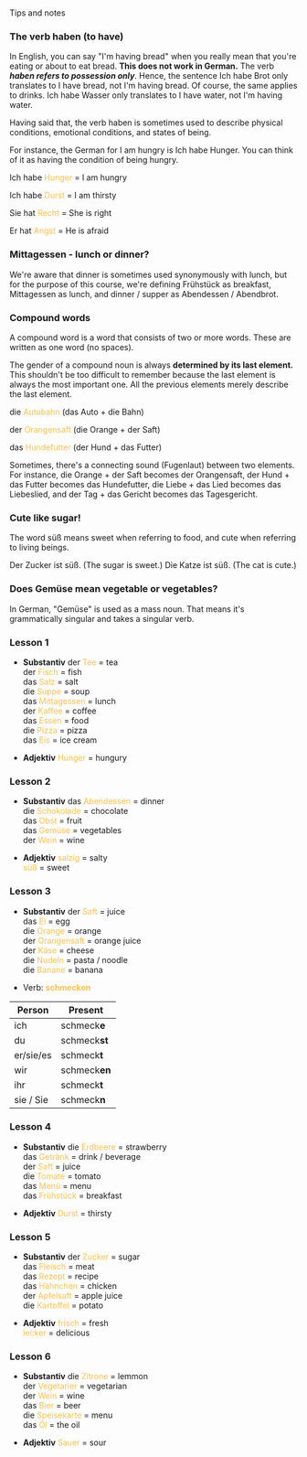 #
Tips and notes
### The verb haben (to have)

In English, you can say "I'm having bread" when you really mean that you're eating or about to eat bread. **This does not work in German.** The verb **_haben refers to possession only_**. Hence, the sentence Ich habe Brot only translates to I have bread, not I'm having bread. Of course, the same applies to drinks. Ich habe Wasser only translates to I have water, not I'm having water.

Having said that, the verb haben is sometimes used to describe physical conditions, emotional conditions, and states of being.

For instance, the German for I am hungry is Ich habe Hunger. You can think of it as having the condition of being hungry.

Ich habe <font color=#ffc04c> Hunger </font>  = I am hungry

Ich habe <font color=#ffc04c> Durst </font> = I am thirsty

Sie hat <font color=#ffc04c> Recht </font> = She is right

Er hat <font color=#ffc04c> Angst </font> = He is afraid

### Mittagessen - lunch or dinner?

We're aware that dinner is sometimes used synonymously with lunch, but for the purpose of this course, we're defining Frühstück as breakfast, Mittagessen as lunch, and dinner / supper as Abendessen / Abendbrot.

### Compound words

A compound word is a word that consists of two or more words. These are written as one word (no spaces).

The gender of a compound noun is always **determined by its last element.** This shouldn't be too difficult to remember because the last element is always the most important one. All the previous elements merely describe the last element.

die <font color=#ffc04c> Autobahn </font> (das Auto + die Bahn)

der <font color=#ffc04c> Orangensaft </font> (die Orange + der Saft)

das <font color=#ffc04c> Hundefutter </font> (der Hund + das Futter)

Sometimes, there's a connecting sound (Fugenlaut) between two elements. For instance, die Orange + der Saft becomes der Orangensaft, der Hund + das Futter becomes das Hundefutter, die Liebe + das Lied becomes das Liebeslied, and der Tag + das Gericht becomes das Tagesgericht.

### Cute like sugar!

The word süß means sweet when referring to food, and cute when referring to living beings.

Der Zucker ist süß. (The sugar is sweet.)
Die Katze ist süß. (The cat is cute.)

### Does Gemüse mean vegetable or vegetables?

In German, "Gemüse" is used as a mass noun. That means it's grammatically singular and takes a singular verb.

### Lesson 1
- **Substantiv**
der <font color=#ffc04c> Tee </font> = tea  
der <font color=#ffc04c> Fisch </font> = fish  
das <font color=#ffc04c> Salz </font> = salt  
die <font color=#ffc04c> Suppe </font> = soup  
das <font color=#ffc04c> Mittagessen </font> = lunch  
der <font color=#ffc04c> Kaffee </font> = coffee  
das <font color=#ffc04c> Essen </font> = food  
die <font color=#ffc04c> Pizza </font> = pizza  
das <font color=#ffc04c> Eis </font> = ice cream  

- **Adjektiv**
<font color=#ffc04c> Hunger </font> = hungury


### Lesson 2
- **Substantiv**
das <font color=#ffc04c> Abendessen </font> = dinner  
die <font color=#ffc04c> Schokolade </font> = chocolate  
das <font color=#ffc04c> Obst </font> = fruit  
das <font color=#ffc04c> Gemüse </font> = vegetables  
der <font color=#ffc04c> Wein </font> = wine  

- **Adjektiv**
<font color=#ffc04c> salzig </font> = salty  
<font color=#ffc04c> süß </font> = sweet  


### Lesson 3
- **Substantiv**
der <font color=#ffc04c> Saft </font> = juice  
das <font color=#ffc04c> Ei </font> = egg  
die <font color=#ffc04c> Orange </font> = orange  
der <font color=#ffc04c> Orangensaft </font> = orange juice  
der <font color=#ffc04c> Käse </font> = cheese  
die <font color=#ffc04c> Nudeln </font> = pasta / noodle  
die <font color=#ffc04c> Banane </font> = banana  


- Verb: <font color=#ffc04c> **schmecken** </font>

| Person | Present |
| --------- | ----------- |
| ich | schmeck**e** |
| du | schmeck**st** |
| er/sie/es | schmeck**t** |
| wir | schmeck**en** |
| ihr | schmeck**t** |
| sie / Sie | schmeck**n** |

### Lesson 4
- **Substantiv**
die <font color=#ffc04c> Erdbeere </font> = strawberry  
das <font color=#ffc04c> Getränk </font> = drink / beverage  
der <font color=#ffc04c> Saft </font> = juice  
die <font color=#ffc04c> Tomate </font> = tomato  
das <font color=#ffc04c> Menü </font> = menu  
das <font color=#ffc04c> Frühstück </font> = breakfast  

- **Adjektiv**
<font color=#ffc04c> Durst </font> = thirsty



### Lesson 5
- **Substantiv**
der <font color=#ffc04c> Zucker </font> = sugar  
das <font color=#ffc04c> Fleisch </font> = meat  
das <font color=#ffc04c> Rezept </font> = recipe  
das <font color=#ffc04c> Hähnchen </font> = chicken  
der <font color=#ffc04c> Apfelsaft </font> = apple juice  
die <font color=#ffc04c> Kartoffel </font> = potato  

- **Adjektiv**
<font color=#ffc04c> frisch </font> = fresh  
<font color=#ffc04c> lecker </font> = delicious  

### Lesson 6
- **Substantiv**
die <font color=#ffc04c> Zitrone </font> = lemmon  
der <font color=#ffc04c> Vegetarier </font> = vegetarian  
der <font color=#ffc04c> Wein </font> = wine  
das <font color=#ffc04c> Bier </font> = beer  
die <font color=#ffc04c> Speisekarte </font> = menu  
das <font color=#ffc04c> Öl </font> = the oil  

- **Adjektiv**
<font color=#ffc04c> Sauer </font> = sour  


